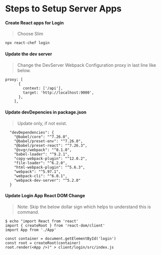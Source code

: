 # Steps to Setup Server Apps

#### Create React apps for Login
> Choose Slim
```
npx react-chef login
```

#### Update the dev server 
> Change the DevServer Webpack Configuration proxy in last line like below.
```
proxy: [
      {
        context: ['/api'],
        target: 'http://localhost:9000',
      },
    ],
```

#### Update devDepencies in package.json
> Update only, if not exist.
```
  "devDependencies": {
    "@babel/core": "^7.26.0",
    "@babel/preset-env": "^7.26.0",
    "@babel/preset-react": "^7.26.3",
    "@svgr/webpack": "^8.1.0",
    "babel-loader": "^9.2.1",
    "copy-webpack-plugin": "^12.0.2",
    "file-loader": "^6.2.0",
    "html-webpack-plugin": "^5.6.3",
    "webpack": "^5.97.1",
    "webpack-cli": "^6.0.1",
    "webpack-dev-server": "^5.2.0"
  }
```

#### Update Login App React DOM Change
> Note: Skip the below dollar sign which helps to understand this is command.
```
$ echo "import React from 'react'
import { createRoot } from 'react-dom/client'
import App from './App'

const container = document.getElementById('login')
const root = createRoot(container)
root.render(<App />)" > client/login/src/index.js
```